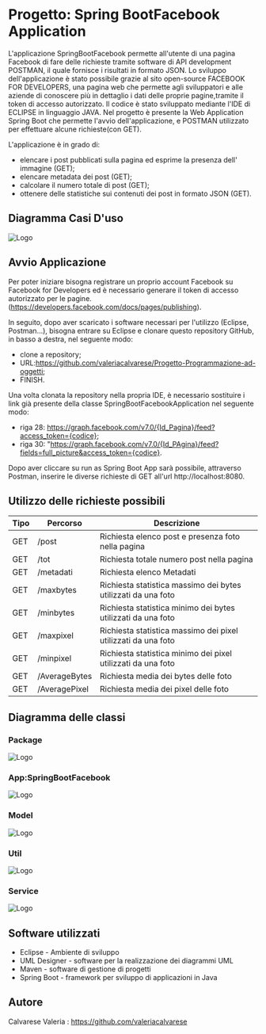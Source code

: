 # Progetto: Spring BootFacebook Application

L'applicazione SpringBootFacebook permette all'utente di una pagina Facebook di fare delle richieste tramite software di API development POSTMAN, il quale fornisce i risultati in formato JSON. Lo sviluppo dell'applicazione è stato possibile grazie al sito open-source FACEBOOK FOR DEVELOPERS, una pagina web che permette agli sviluppatori e alle aziende di conoscere più in dettaglio i dati delle proprie pagine,tramite il token di accesso autorizzato. Il codice è stato sviluppato mediante l'IDE di ECLIPSE in linguaggio JAVA. Nel progetto è presente la Web Application Spring Boot che permette l'avvio dell'applicazione, e POSTMAN utilizzato per effettuare alcune richieste(con GET). 

L'applicazione è in grado di:
 * elencare i post pubblicati sulla pagina ed esprime la presenza dell' immagine (GET);
 * elencare metadata dei post (GET);
 * calcolare il numero totale di post (GET);
 * ottenere delle statistiche sui contenuti dei post in formato JSON (GET).
 
 ## Diagramma Casi D'uso
 ![Logo](https://github.com/valeriacalvarese/Progetto-Programmazione-ad-oggetti/blob/master/UML.ApplicazioneFacebook/NewModel%20Use%20Case%20Diagram.jpg)

## Avvio Applicazione
Per poter iniziare bisogna registrare un proprio account Facebook su Facebook for Developers ed è necessario generare il token di accesso autorizzato per le pagine. (https://developers.facebook.com/docs/pages/publishing).

In seguito, dopo aver scaricato i software necessari per l'utilizzo (Eclipse, Postman...), bisogna entrare su Eclipse e clonare questo repository GitHub, in basso a destra, nel seguente modo:
 * clone a repository;
 * URL:https://github.com/valeriacalvarese/Progetto-Programmazione-ad-oggetti;
 * FINISH. 

Una volta clonata la repository nella propria IDE, è necessario sostituire i link già presente della classe SpringBootFacebookApplication nel seguente modo:
 * riga 28: https://graph.facebook.com/v7.0/{Id_Pagina}/feed?access_token={codice};
 * riga 30: "https://graph.facebook.com/v7.0/{Id_PAgina}/feed?fields=full_picture&access_token={codice}.

Dopo aver cliccare su run as Spring Boot App sarà possibile, attraverso Postman, inserire le diverse richieste di GET all'url http://localhost:8080.

## Utilizzo delle richieste possibili

Tipo | Percorso | Descrizione
---- | ----- | -----
GET | /post | Richiesta elenco post e presenza foto nella pagina
GET | /tot | Richiesta totale numero post nella pagina
GET | /metadati | Richiesta elenco Metadati
GET | /maxbytes | Richiesta statistica massimo dei bytes utilizzati da una foto
GET | /minbytes | Richiesta statistica minimo dei bytes utilizzati da una foto
GET | /maxpixel | Richiesta statistica massimo dei pixel utilizzati da una foto
GET | /minpixel | Richiesta statistica minimo dei pixel utilizzati da una foto
GET | /AverageBytes | Richiesta media dei bytes delle foto
GET | /AveragePixel | Richiesta media dei pixel delle foto

## Diagramma delle classi 
 ### Package
 ![Logo](https://github.com/valeriacalvarese/Progetto-Programmazione-ad-oggetti/blob/master/UML.ApplicazioneFacebook/Package%20Class%20Diagram.jpg)
 
 ### App:SpringBootFacebook
 ![Logo](https://github.com/valeriacalvarese/Progetto-Programmazione-ad-oggetti/blob/master/UML.ApplicazioneFacebook/hv.oop.SpringBootApplication%20Class%20Diagram.jpg)

### Model
![Logo](https://github.com/valeriacalvarese/Progetto-Programmazione-ad-oggetti/blob/master/UML.ApplicazioneFacebook/ModelClass%20Diagram.jpg)

### Util
![Logo](https://github.com/valeriacalvarese/Progetto-Programmazione-ad-oggetti/blob/master/UML.ApplicazioneFacebook/Util%20Class%20Diagram.jpg)

### Service
![Logo](https://github.com/valeriacalvarese/Progetto-Programmazione-ad-oggetti/blob/master/UML.ApplicazioneFacebook/Service%20Class%20Diagram.jpg)

## Software utilizzati
* Eclipse - Ambiente di sviluppo
* UML Designer - software per la realizzazione dei diagrammi UML
* Maven - software di gestione di progetti
* Spring Boot - framework per sviluppo di applicazioni in Java

## Autore
Calvarese Valeria : https://github.com/valeriacalvarese





